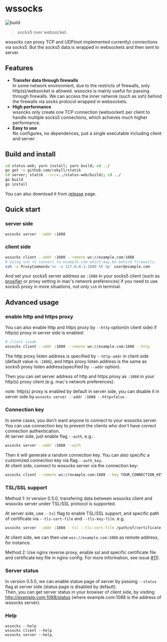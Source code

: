 # wssocks

![build](https://github.com/genshen/wssocks/workflows/Go/badge.svg)

> socks5 over websocket.

wssocks can proxy TCP and UDP(not implemented currently) connections via socks5. But the socks5 data is wrapped in websockets and then sent to server.

## Features
- **Transfer data through firewalls**  
In some network environment, due to the restricts of firewalls, only http(s)/websocket is allowed. wssocks is mainly useful for passing through firewalls. We can access the inner netwrok (such as ssh) behind the firewalls via socks protocol wrapped in websockets.  
- **High performance**  
wssocks only create one TCP connection (websocket) per client to handle multiple socks5 connections, which achieves much higher performance.
- **Easy to use**  
No configures, no dependences, just a single executable including client and server.

## Build and install
```bash
cd status-web; yarn install; yarn build; cd ../
go get -u github.com/rakyll/statik
cd server; statik --src=../status-web/build/; cd ../
go build
go install
```
You can also download it from [release](https://github.com/genshen/wssocks/releases) page.

## Quick start

### server side
```bash
wssocks server --addr :1088
```
### client side
```bash
wssocks client --addr :1080 --remote ws://example.com:1088
# using ssh to connect to example.com which may be behind firewalls.
ssh -o ProxyCommand='nc -x 127.0.0.1:1080 %h %p' user@example.com 
```

And set your socks5 server address as `:1080` in your socks5 client (such as [proxifier](https://www.proxifier.com/) or proxy setting in mac's network preferences) if you need to use socks5 proxy in more situations, not only `ssh` in terminal.  

## Advanced usage
### enable http and https proxy
You can also enable http and https proxy by `--http` option(in client side)
if http(s) proxy in server side is enabled:

```bash
# client siede
wssocks client --addr :1080 --remote ws://example.com:1088 --http
```
The http proxy listen address is specified by `--http-addr` in client side (default value is `:1086`),
and https proxy listen address is the same as socks5 proxy listen address(specified by `--addr` option).

Then you can set server address of http and https proxy as `:1080` 
in your http(s) proxy client (e.g. mac's network preferences).

note: http(s) proxy is enabled by default in server side, you can disable it in server side 
by `wssocks server --addr :1088 --http=false` .

### Connection key
In some cases, you don't want anyone to connect to your wssocks server.
You can use connection key to prevent the clients who don't have correct connection authentication.  
At server side, just enable flag `--auth`, e.g.:
```bash
wssocks server --addr :1088 --auth
```
Then it will generate a random connection key.
You can also specific a customized connection key via flag `--auth_key`.  
At client side, connect to wssocks server via the connection key:
```bash
wssocks client --remote ws://example.com:1088 --key YOUR_CONNECTION_KEY
```

### TSL/SSL support
Method 1: 
In version 0.5.0, transfering data between wssocks client and wssocks server under TSL/SSL protocol is supported.

At server side, use `--tsl` flag to enable TSL/SSL support, 
and specific path of certificate via `--tls-cert-file` and `--tls-key-file`.
e.g.
```bash
wssocks server --addr :1088 --tsl --tls-cert-file /path/of/certificate-file --tls-key-file /path/of/certificate-key-file
```
At client side, we can then use `wss://example.com:1088` as remote address, for instance.

Method 2:
Use nginx reverse proxy, enable ssl and specific certificate file and certificate key file in nginx config.
For more information, see issue [#11](https://github.com/genshen/wssocks/issues/11#issuecomment-669324542)).

### Server status
In version 0.5.0, we can enable statue page of server by passing `--status` flag at server side (status page is disabled by default).  
Then, you can get server status in your browser of client side, by visiting http://example.com:1088/status (where example.com:1088 is the address of wssocks server).

### Help
```
wssocks --help
wssocks client --help
wssocks server --help
```
